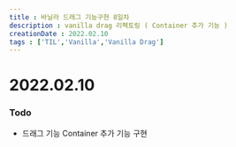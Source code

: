 ```yaml
---
title : 바닐라 드래그 기능구현 8일차
description : vanilla drag 리펙토링 ( Container 추가 기능 )
creationDate : 2022.02.10
tags : ['TIL','Vanilla','Vanilla Drag']
---
```


# 2022.02.10

### Todo
- 드래그 기능 Container 추가 기능 구현